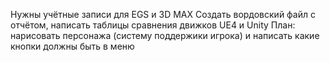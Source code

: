 Нужны учётные записи для EGS и 3D MAX
Создать вордовский файл с отчётом, написать таблицы сравнения движков UE4 и Unity
План: нарисовать персонажа (систему поддержики игрока) и написать какие кнопки должны быть в меню
